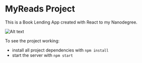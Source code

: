 # MyReads Project

This is a Book Lending App created with React to my Nanodegree.

![Alt text](https://s3.amazonaws.com/in3d-site/portfolio/myreads.png "MyReads - Main Page")

To see the project working:

* install all project dependencies with `npm install`
* start the server with `npm start`